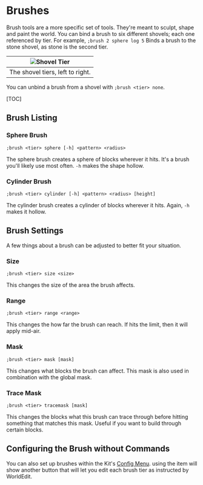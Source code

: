 # Brushes

Brush tools are a more specific set of tools. They're meant to sculpt, shape and paint the world. You can bind a brush to six different shovels; each one referenced by tier. For example, `;brush 2 sphere log 5` Binds a brush to the stone shovel, as stone is the second tier.

|![Shovel Tier](/img/shovel_tiers.png)|
|:---:|
|The shovel tiers, left to right.|

You can unbind a brush from a shovel with `;brush <tier> none`.

[TOC]

## Brush Listing

### Sphere Brush

```
;brush <tier> sphere [-h] <pattern> <radius>
```
The sphere brush creates a sphere of blocks wherever it hits. It's a brush you'll likely use most often. `-h` makes the shape hollow.

### Cylinder Brush

```
;brush <tier> cylinder [-h] <pattern> <radius> [height]
```
The cylinder brush creates a cylinder of blocks wherever it hits. Again, `-h` makes it hollow.

## Brush Settings

A few things about a brush can be adjusted to better fit your situation.

### Size

```
;brush <tier> size <size>
```
This changes the size of the area the brush affects.

### Range

```
;brush <tier> range <range>
```
This changes the how far the brush can reach. If hits the limit, then it will apply mid-air.

### Mask

```
;brush <tier> mask [mask]
```
This changes what blocks the brush can affect. This mask is also used in combination with the global mask.

### Trace Mask

```
;brush <tier> tracemask [mask]
```
This changes the blocks what this brush can trace through before hitting something that matches this mask. Useful if you want to build through certain blocks.

## Configuring the Brush without Commands

You can also set up brushes within the Kit's [Config Menu](./kit/#config). using the item will show another button that will let you edit each brush tier as instructed by WorldEdit.

